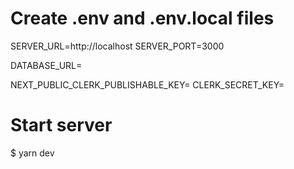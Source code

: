 # Create .env and .env.local files
SERVER_URL=http://localhost
SERVER_PORT=3000

DATABASE_URL=

NEXT_PUBLIC_CLERK_PUBLISHABLE_KEY=
CLERK_SECRET_KEY=

# Start server
$ yarn dev